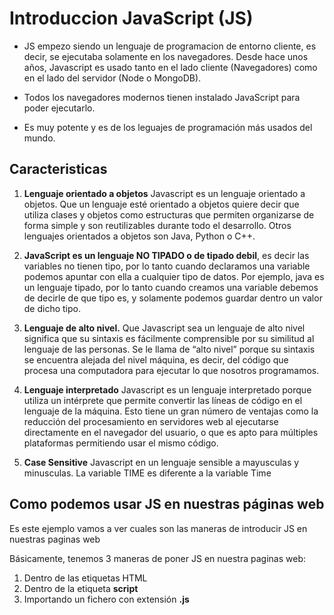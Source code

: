# Introduccion JavaScript (JS)

- JS empezo siendo un lenguaje de programacion de entorno cliente, es decir, se ejecutaba solamente  en los navegadores. Desde hace unos años, Javascript es usado tanto en el lado cliente (Navegadores) como en el lado del servidor (Node o MongoDB).

- Todos los navegadores modernos tienen instalado JavaScript para poder ejecutarlo.

- Es muy potente y es de los leguajes de programación más usados del mundo.

## Caracteristicas

1. <b>Lenguaje orientado a objetos</b> Javascript es un lenguaje orientado a objetos. Que un lenguaje esté orientado a objetos quiere decir que utiliza clases y objetos como estructuras que permiten organizarse de forma simple y son reutilizables durante todo el desarrollo. Otros lenguajes orientados a objetos son Java, Python o C++.

2. <b>JavaScript es un lenguaje NO TIPADO o de tipado debil</b>, es decir las variables no tienen tipo, por lo tanto cuando declaramos una variable podemos apuntar con ella a cualquier tipo de datos. Por ejemplo, java es un lenguaje tipado, por lo tanto cuando creamos una variable debemos de decirle de que tipo es, y solamente podemos guardar dentro un valor de dicho tipo.

3. <b>Lenguaje de alto nivel.</b> Que Javascript sea un lenguaje de alto nivel significa que su sintaxis es fácilmente comprensible por su similitud al lenguaje de las personas. Se le llama de “alto nivel” porque su sintaxis se encuentra alejada del nivel máquina, es decir, del código que procesa una computadora para ejecutar lo que nosotros programamos. 

4. <b>Lenguaje interpretado</b> Javascript es un lenguaje interpretado porque utiliza un intérprete que permite convertir las líneas de código en el lenguaje de la máquina. Esto tiene un gran número de ventajas como la reducción del procesamiento en servidores web al ejecutarse directamente en el navegador del usuario, o que es apto para múltiples plataformas permitiendo usar el mismo código. 

5. <b>Case Sensitive</b> Javascript en un lenguaje sensible a mayusculas y minusculas. La variable TIME es diferente a la variable Time

## Como podemos usar JS en nuestras páginas web

Es este ejemplo vamos a ver cuales son las maneras de introducir JS en nuestras paginas web

Básicamente, tenemos 3 maneras de poner JS en nuestra paginas web:
1. Dentro de las etiquetas HTML
2. Dentro de la etiqueta **script**
3. Importando un fichero con extensión **.js**
